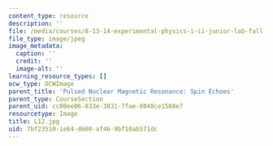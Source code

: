 ```yaml
---
content_type: resource
description: ''
file: /media/courses/8-13-14-experimental-physics-i-ii-junior-lab-fall-2016-spring-2017/7bf235101e64d600af469bf10ab571dc_L12.jpg
file_type: image/jpeg
image_metadata:
  caption: ''
  credit: ''
  image-alt: ''
learning_resource_types: []
ocw_type: OCWImage
parent_title: 'Pulsed Nuclear Magnetic Resonance: Spin Echoes'
parent_type: CourseSection
parent_uid: cc00ee06-833e-3831-7fae-8048ce1568e7
resourcetype: Image
title: L12.jpg
uid: 7bf23510-1e64-d600-af46-9bf10ab571dc
---
```

